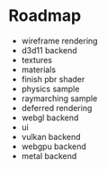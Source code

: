 # Roadmap

- wireframe rendering
- d3d11 backend
- textures
- materials
- finish pbr shader
- physics sample
- raymarching sample
- deferred rendering
- webgl backend
- ui
- vulkan backend
- webgpu backend
- metal backend
